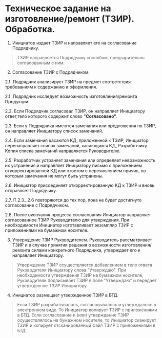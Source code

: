 # Техническое задание на изготовление/ремонт (ТЗИР). Обработка.

1.    Инициатор издает ТЗИР и направляет его на согласование Подрядчику.
>ТЗИР направляется Подрядчику способом, предварительно согласованным с ним.

2.    Согласование ТЗИР с Подрядчиком.

2.1.    Подрядчик анализирует ТЗИР на предмет соответствия требованиям к содержанию и оформления.

2.1.    Подрядчик исследует возможность изготовления/ремонта Продукции.

2.2.    Если Подрядчик согласовал ТЗИР, он направляет Инициатору ответ,тело которого содержит слово **"Согласовано"**.

2.3.    Если у Подрядчика имеются замечания или предложения по ТЗИР, он направляет Инициатору список замечаний.

2.4.    Если замечания касаются КД, приложенной к ТЗИР, Инициатор перенаправляет список замечаний, касающихся КД, Разработчику.
Копия списка замечаний направляется Руководителю.

2.5.    Разработчик устраняет замечания или определяет невозможность их устранения и направляет Инициатору письмо с приложением откорректированной КД или ответом с перечислением причин, по которым замечания не могут быть устранены.

2.6.    Инициатор присоединяет откорректированную КД к ТЗИР и вновь отправляет Подрядчику.

2.7.    П.2.3...2.6 повторяются до тех пор, пока не будет достигнуто согласование с Подрядчиком.

2.8.    После окончания процесса согласования Инициатор направляет согласованное ТЗИР Руководителю для утверждения. При необходимости Инициатор изготавливает экземпляр ТЗИР с приложениями на бумажном носителе. 

3.    Утверждение ТЗИР Руководителем. Руководитель рассматривает ТЗИР и в случае принятия решения о возможности изготовления/ремонта силами конкретного Подрядчика, утверждает его и направляет Инициатору.
>Утверждение ТЗИР осуществляется добавлением в тело ответа Руководителя Инициатору слова "Утверждаю". При необходимости утверждения ТЗИР на бумажном носителе, Руководитель подписывает ТЗИР в поле "Утверждаю" и передает утвержденное ТЗИР Инициатору. 

4.    Инициатор размещает утвержденное ТЗИР в БТД.
>Если ТЗИР разрабатывалось, согласовывалось и утверждалось в электронном виде. То Инициатор копирует ТЗИР с приложениями в БТД.
>Если согласование и (или) утверждение ТЗИР осуществлялось на бумажном носителе, то Инициатор сканирует ТЗИР и копирует отсканированный файл ТЗИР с приложениями в БТД.
